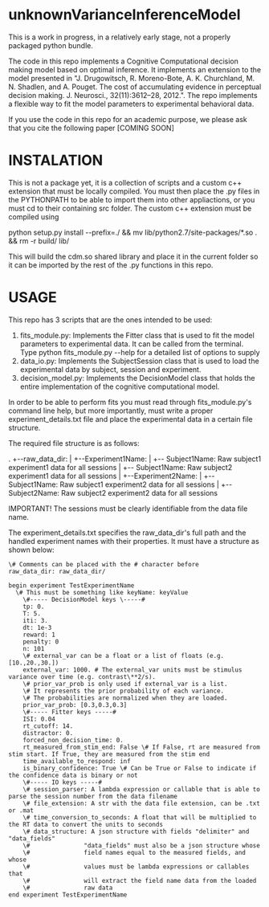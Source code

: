 # unknownVarianceInferenceModel

This is a work in progress, in a relatively early stage, not a properly packaged python bundle.

The code in this repo implements a Cognitive Computational decision making model based on optimal inference. It implements an extension to the model presented in "J. Drugowitsch, R. Moreno-Bote, A. K. Churchland, M. N. Shadlen, and A. Pouget. The cost of accumulating evidence in perceptual decision making. J. Neurosci., 32(11):3612–28, 2012.". The repo implements a flexible way to fit the model parameters to experimental behavioral data.

If you use the code in this repo for an academic purpose, we please ask that you cite the following paper [COMING SOON]

INSTALATION
===========

This is not a package yet, it is a collection of scripts and a custom c++ extension that must be locally compiled. You must then place the .py files in the PYTHONPATH to be able to import them into other appliactions, or you must cd to their containing src folder. The custom c++ extension must be compiled using

python setup.py install --prefix=./ && mv lib/python2.7/site-packages/*.so . && rm -r build/ lib/

This will build the cdm.so shared library and place it in the current folder so it can be imported by the rest of the .py functions in this repo.

USAGE
=====

This repo has 3 scripts that are the ones intended to be used:

1. fits_module.py: Implements the Fitter class that is used to fit the model parameters to experimental data. It can be called from the terminal. Type python fits_module.py --help for a detailed list of options to supply
2. data_io.py: Implements the SubjectSession class that is used to load the experimental data by subject, session and experiment.
3. decision_model.py: Implements the DecisionModel class that holds the entire implementation of the cognitive computational model.

In order to be able to perform fits you must read through fits_module.py's command line help, but more importantly, must write a proper experiment_details.txt file and place the experimental data in a certain file structure.

The required file structure is as follows:

.
+--raw_data_dir:
|   +--Experiment1Name:
|        +-- Subject1Name: Raw subject1 experiment1 data for all sessions
|        +-- Subject1Name: Raw subject2 experiment1 data for all sessions
|   +--Experiment2Name:
|         +-- Subject1Name: Raw subject1 experiment2 data for all sessions
|         +-- Subject2Name: Raw subject2 experiment2 data for all sessions

IMPORTANT! The sessions must be clearly identifiable from the data file name.

The experiment_details.txt specifies the raw_data_dir's full path and the handled experiment names with their properties. It must have a structure as shown below:

```
\# Comments can be placed with the # character before
raw_data_dir: raw_data_dir/

begin experiment TestExperimentName
  \# This must be something like keyName: keyValue
	\#----- DecisionModel keys \-----#
	tp: 0.
	T: 5.
	iti: 3. 
	dt: 1e-3
	reward: 1
	penalty: 0
	n: 101
	\# external_var can be a float or a list of floats (e.g. [10.,20.,30.])
	external_var: 1000. # The external_var units must be stimulus variance over time (e.g. contrast\**2/s).
	\# prior_var_prob is only used if external_var is a list.
	\# It represents the prior probability of each variance.
	\# The probabilities are normalized when they are loaded.
	prior_var_prob: [0.3,0.3,0.3]
	\#----- Fitter keys -----#
	ISI: 0.04
	rt_cutoff: 14.
	distractor: 0.
	forced_non_decision_time: 0.
	rt_measured_from_stim_end: False \# If False, rt are measured from stim start. If True, they are measured from the stim end
	time_available_to_respond: inf
	is_binary_confidence: True \# Can be True or False to indicate if the confidence data is binary or not
	\#----- IO keys -----#
	\# session_parser: A lambda expression or callable that is able to parse the session number from the data filename
	\# file_extension: A str with the data file extension, can be .txt or .mat
	\# time_conversion_to_seconds: A float that will be multiplied to the RT data to convert the units to seconds
	\# data_structure: A json structure with fields "delimiter" and "data_fields"
	\#				 "data_fields" must also be a json structure whose
	\#				 field names equal to the measured fields, and whose
	\#				 values must be lambda expressions or callables that
	\#				 will extract the field name data from the loaded
	\#				 raw data
end experiment TestExperimentName
```
